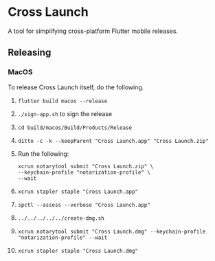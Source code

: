 # Cross Launch

A tool for simplifying cross-platform Flutter mobile releases.

## Releasing

### MacOS

To release Cross Launch itself, do the following.

1. `flutter build macos --release`
2. `./sign-app.sh` to sign the release
3. `cd build/macos/Build/Products/Release`
4. `ditto -c -k --keepParent "Cross Launch.app" "Cross Launch.zip"`
5. Run the following:

    ```
    xcrun notarytool submit "Cross Launch.zip" \
    --keychain-profile "notarization-profile" \
    --wait
    ```
6. `xcrun stapler staple "Cross Launch.app"`
7. `spctl --assess --verbose "Cross Launch.app"`
8. `../../../../../create-dmg.sh`
9. `xcrun notarytool submit "Cross Launch.dmg" --keychain-profile "notarization-profile" --wait`
10. `xcrun stapler staple "Cross Launch.dmg"`
